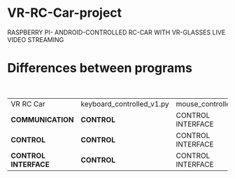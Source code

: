 # VR-RC-Car-project
RASPBERRY PI- ANDROID-CONTROLLED RC-CAR WITH VR-GLASSES LIVE VIDEO STREAMING


<h1> Differences between programs </h1>

<table width="600px">
  <tr>
    <td>VR RC Car</td>
    <td>keyboard_controlled_v1.py</td>
    <td>mouse_controlled_v1</td>
    <td>VRCarcontrol.py</td>
  </tr>
  <tr>    
    <td><b>COMMUNICATION</b></td>    
    <td><b>CONTROL</b></td>    
    <td>CONTROL INTERFACE</td>    
    <td>VRCarcontrol.py</td>  
  </tr>
  <tr>        
    <td><b>CONTROL</b></td>        
    <td><b>CONTROL</b></td>        
    <td>CONTROL INTERFACE</td>        
    <td>VRCarcontrol.py</td>    
  </tr>
  <tr>            
    <td><b>CONTROL INTERFACE</b></td>            
    <td><b>CONTROL</b></td>            
    <td>CONTROL INTERFACE</td>            
    <td>VRCarcontrol.py</td>      
  </tr>
</table
